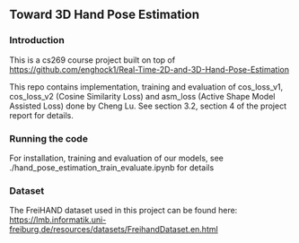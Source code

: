 ## Toward 3D Hand Pose Estimation

### Introduction
This is a cs269 course project built on top of https://github.com/enghock1/Real-Time-2D-and-3D-Hand-Pose-Estimation

This repo contains implementation, training and evaluation of cos_loss_v1, cos_loss_v2 (Cosine Similarity Loss) and 
asm_loss (Active Shape Model Assisted Loss) done by Cheng Lu. See section 3.2, section 4 of the project report for 
details.

### Running the code
For installation, training and evaluation of our models, see ./hand_pose_estimation_train_evaluate.ipynb for details

### Dataset
The FreiHAND dataset used in this project can be found here: https://lmb.informatik.uni-freiburg.de/resources/datasets/FreihandDataset.en.html
